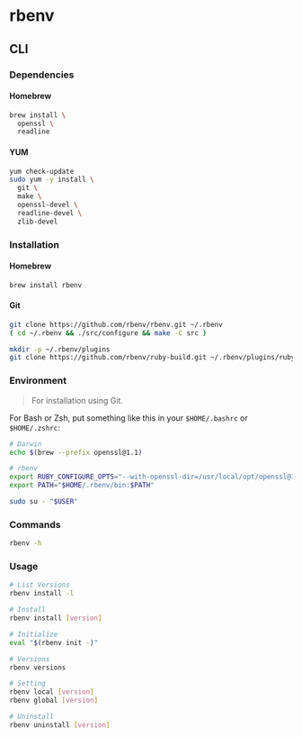 # rbenv

## CLI

### Dependencies

#### Homebrew

```sh
brew install \
  openssl \
  readline
```

#### YUM

```sh
yum check-update
sudo yum -y install \
  git \
  make \
  openssl-devel \
  readline-devel \
  zlib-devel
```

### Installation

#### Homebrew

```sh
brew install rbenv
```

#### Git

```sh
git clone https://github.com/rbenv/rbenv.git ~/.rbenv
( cd ~/.rbenv && ./src/configure && make -C src )
```

```sh
mkdir -p ~/.rbenv/plugins
git clone https://github.com/rbenv/ruby-build.git ~/.rbenv/plugins/ruby-build
```

### Environment

> For installation using Git.

For Bash or Zsh, put something like this in your `$HOME/.bashrc` or `$HOME/.zshrc`:

```sh
# Darwin
echo $(brew --prefix openssl@1.1)

# rbenv
export RUBY_CONFIGURE_OPTS="--with-openssl-dir=/usr/local/opt/openssl@1.1"
export PATH="$HOME/.rbenv/bin:$PATH"
```

```sh
sudo su - "$USER"
```

### Commands

```sh
rbenv -h
```

### Usage

```sh
# List Versions
rbenv install -l

# Install
rbenv install [version]

# Initialize
eval "$(rbenv init -)"

# Versions
rbenv versions

# Setting
rbenv local [version]
rbenv global [version]

# Uninstall
rbenv uninstall [version]
```
